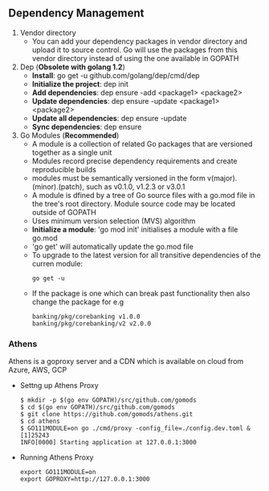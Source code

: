 
## Dependency Management
1. Vendor directory
    * You can add your dependency packages in vendor directory and upload it to source control. Go will use the packages from this vendor directory instead of using the one available in GOPATH
2. Dep (**Obsolete with golang 1.2**)
    * **Install**: go get -u github.com/golang/dep/cmd/dep
    * **Initialize the project**: dep init
    * **Add dependencies**: dep ensure -add \<package1> \<package2>
    * **Update dependencies**: dep ensure -update \<package1> \<package2>
    * **Update all dependencies**: dep ensure -update
    * **Sync dependencies**: dep ensure
3. Go Modules (**Recommended**)
    * A module is a collection of related Go packages that are versioned together as a single unit
    * Modules record precise dependency requirements and create reproducible builds
    * modules must be semantically versioned in the form v(major).(minor).(patch), such as v0.1.0, v1.2.3 or v3.0.1
    * A module is dfined by a tree of Go source files with a go.mod file in the tree's root directory. Module source code may be located outside of GOPATH
    * Uses minimum version selection (MVS) algorithm
    * **Initialize a module**: 'go mod init' initialises a module with a file go.mod
    * 'go get' will automatically update the go.mod file
    * To upgrade to the latest version for all transitive dependencies of the curren module:
        ```
        go get -u
        ```
    * If the package is one which can break past functionality then also change the package for e.g
        ``` 
        banking/pkg/corebanking v1.0.0
        banking/pkg/corebanking/v2 v2.0.0
        ```

### Athens
Athens is a goproxy server and a CDN which is available on cloud from Azure, AWS, GCP

* Settng up Athens Proxy
    ```
    $ mkdir -p $(go env GOPATH)/src/github.com/gomods
    $ cd $(go env GOPATH)/src/github.com/gomods
    $ git clone https://github.com/gomods/athens.git
    $ cd athens
    $ GO111MODULE=on go ./cmd/proxy -config_file=./config.dev.toml &
    [1]25243
    INFO[0000] Starting application at 127.0.0.1:3000
    ```
* Running Athens Proxy
    ```
    export GO111MODULE=on
    export GOPROXY=http://127.0.0.1:3000
    ```